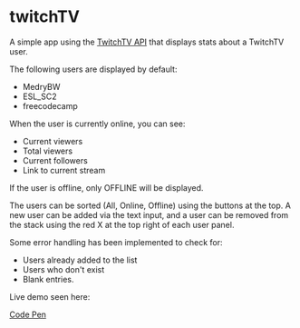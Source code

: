 # twitchTV

A simple app using the [TwitchTV API](https://github.com/justintv/Twitch-API/blob/master/v3_resources/streams.md#get-streamschannel) that displays stats about a TwitchTV user.

The following users are displayed by default:

* MedryBW
* ESL_SC2
* freecodecamp

When the user is currently online, you can see:

* Current viewers
* Total viewers
* Current followers
* Link to current stream

If the user is offline, only OFFLINE will be displayed.  

The users can be sorted (All, Online, Offline) using the buttons at the top.  A new user can be added via the text input, and a user can be removed from the stack using the red X at the top right of each user panel.

Some error handling has been implemented to check for:
* Users already added to the list
* Users who don't exist
* Blank entries.

Live demo seen here:

[Code Pen](http://s.codepen.io/MCatha/debug/pNYPOP/)

